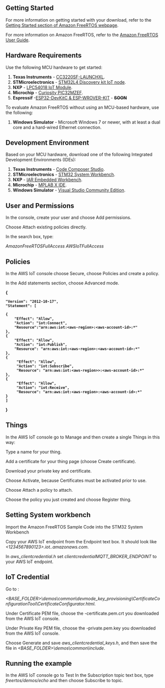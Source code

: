 ## Getting Started

For more information on getting started with your download, refer to the [Getting Started section of Amazon FreeRTOS webpage](https://aws.amazon.com/freertos).

For more information on Amazon FreeRTOS, refer to the [Amazon FreeRTOS User Guide](https://aws.amazon.com/documentation/freertos).

## Hardware Requirements

Use the following MCU hardware to get started:
1. **Texas Instruments** - [CC3220SF-LAUNCHXL](http://www.ti.com/tool/cc3220sf-launchxl).
2. **STMicroelectronics** - [STM32L4 Discovery kit IoT node](http://www.st.com/en/evaluation-tools/b-l475e-iot01a.html).
3. **NXP** - [LPC54018 IoT Module](http://www.nxp.com/LPC-AWS-Module).
4. **Microchip** - [Curiosity PIC32MZEF](http://www.microchipdirect.com/product/search/all/dm320104-BNDL).
5. **Espressif**  -[ESP32-DevKitC & ESP-WROVER-KIT](https://www.espressif.com/en/products/hardware/esp32-devkitc/overview) - **~~SOON~~**

To evaluate Amazon FreeRTOS without using an MCU-based hardware, use the following:
1. **Windows Simulator** - Microsoft Windows 7 or newer, with at least a dual core and a hard-wired Ethernet connection.

## Development Environment

Based on your MCU hardware, download one of the following Integrated Development Environments (IDEs):
1. **Texas Instruments** - [Code Composer Studio](http://www.ti.com/tools-software/ccs.html).
2. **STMicroelectronics** - [STM32 System Workbench](http://openstm32.org/HomePage).
3. **NXP** - [IAR Embedded Workbench](https://www.iar.com/iar-embedded-workbench/partners/nxp).
4. **Microchip** - [MPLAB X IDE](http://www.microchip.com/mplab/mplab-x-ide).
5. **Windows Simulator** - [Visual Studio Community Edition](https://www.visualstudio.com/downloads/).


## User and Permissions 

In the console, create your user and choose Add permissions.

Choose Attach existing policies directly.

In the search box, type:

_AmazonFreeRTOSFullAccess_
_AWSIoTFullAccess_


## Policies

In the AWS IoT console choose Secure, choose Policies and create a policy.

In the Add statements section, choose Advanced mode. 



<b>

{	

    "Version": "2012-10-17",     
    "Statement": [
    
    {
        "Effect": "Allow",
        "Action": "iot:Connect",
        "Resource":"arn:aws:iot:<aws-region>:<aws-account-id>:*"
	}, 
    {
        "Effect": "Allow",
        "Action": "iot:Publish",
        "Resource": "arn:aws:iot:<aws-region>:<aws-account-id>:*"
    },
    {
         "Effect": "Allow",
         "Action": "iot:Subscribe",
         "Resource": "arn:aws:iot:<aws-region>>:<aws-account-id>:*"
    },
    {
         "Effect": "Allow",
         "Action": "iot:Receive",
         "Resource": "arn:aws:iot:<aws-region>:<aws-account-id>:*"
    }
    ]
} 


</b>


## Things

In  the AWS IoT console go to Manage and then create a single Things in this way: 

Type a name for your thing.

Add a certificate for your thing page (choose Create certificate).

Download your private key and certificate.

Choose Activate, because Certificates must be activated prior to use.

Choose Attach a policy to attach.

Choose the policy you just created and choose Register thing.


## Setting System workbench 

Import the Amazon FreeRTOS Sample Code into the STM32 System Workbench

Copy your AWS IoT endpoint from the Endpoint text box. It should look like *<1234567890123>.iot.<us-east-1>.amazonaws.com*.

In _aws_clientcredential.h_ set _clientcredentialMQTT_BROKER_ENDPOINT_ to your AWS IoT endpoint.


## IoT Credential 

Go to : 

_<BASE_FOLDER>\demos\common\devmode_key_provisioning\CertificateConfigurationTool\CertificateConfigurator.html._

Under Certificate PEM file, choose the <ID>-certificate.pem.crt you downloaded from the AWS IoT console.

Under Private Key PEM file, choose the <ID>-private.pem.key you downloaded from the AWS IoT console.

Choose Generate and save _aws_clientcredential_keys.h_, and then save the file in _<BASE_FOLDER>\demos\common\include_.


## Running the example 

In the AWS IoT console go to Test
In the Subscription topic text box, type _freertos/demos/echo_ and then choose Subscribe to topic.




